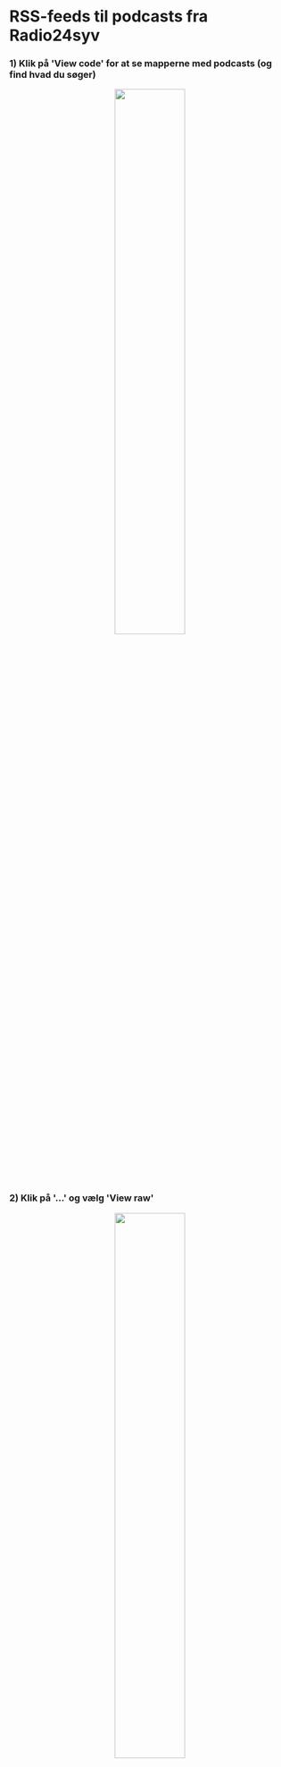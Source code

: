 # RSS-feeds til podcasts fra Radio24syv

### 1) Klik på 'View code' for at se mapperne med podcasts (og find hvad du søger) <p align="center"><img src="https://i.ibb.co/jbsV4v2/1.jpg" width=50% height=50%></p>
### 2) Klik på '...' og vælg 'View raw' <p align="center"><img src="https://i.ibb.co/qjRNqft/2.jpg" width=50% height=50%></p>
### 3) Kopier og indsæt URL'en i din podcast-app for at tilføje podcasten til dit bibliotek

